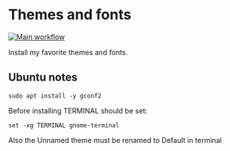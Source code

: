 # Themes and fonts

[![Main workflow](https://github.com/agoloncser/app-themes-fonts/actions/workflows/bats.yml/badge.svg)](https://github.com/agoloncser/app-themes-fonts/actions/workflows/bats.yml)

Install my favorite themes and fonts.

## Ubuntu notes

    sudo apt install -y gconf2

Before installing TERMINAL should be set:

    set -xg TERMINAL gnome-terminal

Also the Unnamed theme must be renamed to Default in terminal
